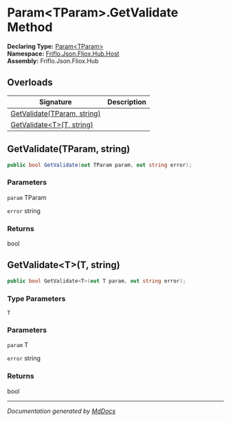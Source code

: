 ﻿<!--  
  <auto-generated>   
    The contents of this file were generated by a tool.  
    Changes to this file may be list if the file is regenerated  
  </auto-generated>   
-->

# Param\<TParam\>.GetValidate Method

**Declaring Type:** [Param\<TParam\>](../index.md)  
**Namespace:** [Friflo.Json.Fliox.Hub.Host](../../index.md)  
**Assembly:** Friflo.Json.Fliox.Hub

## Overloads

| Signature                                                | Description |
| -------------------------------------------------------- | ----------- |
| [GetValidate(TParam, string)](#getvalidatetparam-string) |             |
| [GetValidate\<T\>(T, string)](#getvalidatett-string)     |             |

## GetValidate(TParam, string)

```csharp
public bool GetValidate(out TParam param, out string error);
```

### Parameters

`param`  TParam

`error`  string

### Returns

bool

## GetValidate\<T\>(T, string)

```csharp
public bool GetValidate<T>(out T param, out string error);
```

### Type Parameters

`T`

### Parameters

`param`  T

`error`  string

### Returns

bool

___

*Documentation generated by [MdDocs](https://github.com/ap0llo/mddocs)*

